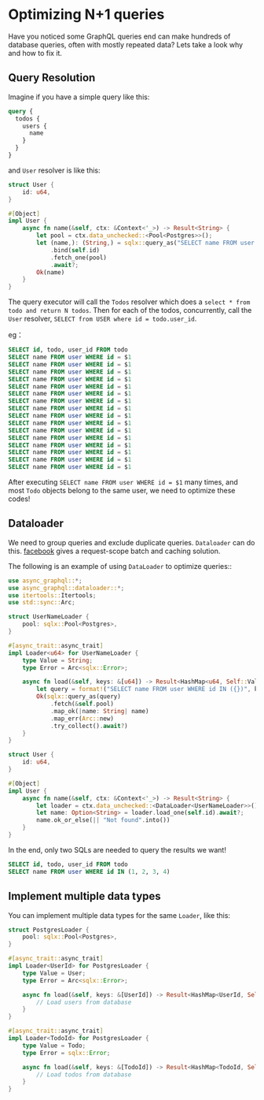 # Optimizing N+1 queries

Have you noticed some GraphQL queries end can make hundreds of database queries, often with mostly repeated data? Lets take a look why and how to fix it.

## Query Resolution

Imagine if you have a simple query like this:

```graphql
query {
  todos {
    users {
      name
    }
  }
}
```

and `User` resolver is like this:

```rust
struct User {
    id: u64,
}

#[Object]
impl User {
    async fn name(&self, ctx: &Context<'_>) -> Result<String> {
        let pool = ctx.data_unchecked::<Pool<Postgres>>();
        let (name,): (String,) = sqlx::query_as("SELECT name FROM user WHERE id = $1")
            .bind(self.id)
            .fetch_one(pool)
            .await?;
        Ok(name)
    }
}
```

The query executor will call the `Todos` resolver which does a `select * from todo and return N todos`. Then for each
of the todos, concurrently, call the `User` resolver, `SELECT from USER where id = todo.user_id`.

eg：

```sql
SELECT id, todo, user_id FROM todo
SELECT name FROM user WHERE id = $1
SELECT name FROM user WHERE id = $1
SELECT name FROM user WHERE id = $1
SELECT name FROM user WHERE id = $1
SELECT name FROM user WHERE id = $1
SELECT name FROM user WHERE id = $1
SELECT name FROM user WHERE id = $1
SELECT name FROM user WHERE id = $1
SELECT name FROM user WHERE id = $1
SELECT name FROM user WHERE id = $1
SELECT name FROM user WHERE id = $1
SELECT name FROM user WHERE id = $1
SELECT name FROM user WHERE id = $1
SELECT name FROM user WHERE id = $1
SELECT name FROM user WHERE id = $1
SELECT name FROM user WHERE id = $1
```

After executing `SELECT name FROM user WHERE id = $1` many times, and most `Todo` objects belong to the same user, we
need to optimize these codes!

## Dataloader

We need to group queries and exclude duplicate queries. `Dataloader` can do this.
[facebook](https://github.com/facebook/dataloader) gives a request-scope batch and caching solution.

The following is an example of using `DataLoader` to optimize queries::

```rust
use async_graphql::*;
use async_graphql::dataloader::*;
use itertools::Itertools;
use std::sync::Arc;

struct UserNameLoader {
    pool: sqlx::Pool<Postgres>,
}

#[async_trait::async_trait]
impl Loader<u64> for UserNameLoader {
    type Value = String;
    type Error = Arc<sqlx::Error>;

    async fn load(&self, keys: &[u64]) -> Result<HashMap<u64, Self::Value>, Self::Error> {
        let query = format!("SELECT name FROM user WHERE id IN ({})", keys.iter().join(","));
        Ok(sqlx::query_as(query)
            .fetch(&self.pool)
            .map_ok(|name: String| name)
            .map_err(Arc::new)
            .try_collect().await?)
    }
}

struct User {
    id: u64,
}

#[Object]
impl User {
    async fn name(&self, ctx: &Context<'_>) -> Result<String> {
        let loader = ctx.data_unchecked::<DataLoader<UserNameLoader>>();
        let name: Option<String> = loader.load_one(self.id).await?;
        name.ok_or_else(|| "Not found".into())
    }
}
```

In the end, only two SQLs are needed to query the results we want!

```sql
SELECT id, todo, user_id FROM todo
SELECT name FROM user WHERE id IN (1, 2, 3, 4)
```

## Implement multiple data types

You can implement multiple data types for the same `Loader`, like this:

```rust
struct PostgresLoader {
    pool: sqlx::Pool<Postgres>,
}

#[async_trait::async_trait]
impl Loader<UserId> for PostgresLoader {
    type Value = User;
    type Error = Arc<sqlx::Error>;

    async fn load(&self, keys: &[UserId]) -> Result<HashMap<UserId, Self::Value>, Self::Error> {
        // Load users from database
    }
}

#[async_trait::async_trait]
impl Loader<TodoId> for PostgresLoader {
    type Value = Todo;
    type Error = sqlx::Error;

    async fn load(&self, keys: &[TodoId]) -> Result<HashMap<TodoId, Self::Value>, Self::Error> {
        // Load todos from database
    }
}
```
